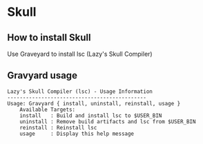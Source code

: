 # Skull

## How to install Skull
Use Graveyard to install lsc (Lazy's Skull Compiler)

## Gravyard usage
```
Lazy's Skull Compiler (lsc) - Usage Information
---------------------------------------------
Usage: Gravyard { install, uninstall, reinstall, usage }
    Available Targets:
    install   : Build and install lsc to $USER_BIN
    uninstall : Remove build artifacts and lsc from $USER_BIN
    reinstall : Reinstall lsc
    usage     : Display this help message
```
